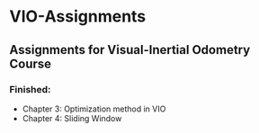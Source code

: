 # VIO-Assignments

## Assignments for Visual-Inertial Odometry Course

### Finished:

- Chapter 3: Optimization method in VIO
- Chapter 4: Sliding Window
